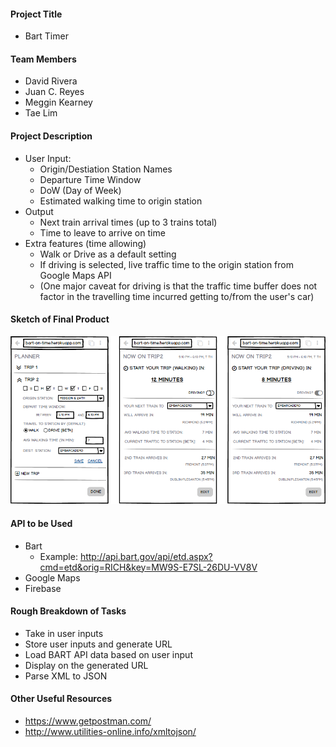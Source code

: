 #### Project Title
- Bart Timer

#### Team Members
- David Rivera
- Juan C. Reyes
- Meggin Kearney
- Tae Lim

#### Project Description
- User Input:
    - Origin/Destiation Station Names
    - Departure Time Window
    - DoW (Day of Week)
    - Estimated walking time to origin station
- Output
    - Next train arrival times (up to 3 trains total)
    - Time to leave to arrive on time
- Extra features (time allowing)
	- Walk or Drive as a default setting
	- If driving is selected, live traffic time to the origin station from Google Maps API
	- (One major caveat for driving is that the traffic time buffer does not factor in the travelling time incurred getting to/from the user's car)

#### Sketch of Final Product 
![alt tag](mockup.png)

#### API to be Used 
- Bart
	- Example: http://api.bart.gov/api/etd.aspx?cmd=etd&orig=RICH&key=MW9S-E7SL-26DU-VV8V
- Google Maps
- Firebase

####  Rough Breakdown of Tasks
- Take in user inputs
- Store user inputs and generate URL
- Load BART API data based on user input 
- Display on the generated URL
- Parse XML to JSON

#### Other Useful Resources
- https://www.getpostman.com/
- http://www.utilities-online.info/xmltojson/
